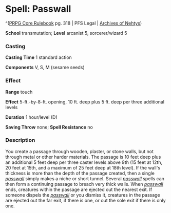 # Spell: Passwall

^([PRPG Core Rulebook][ss-passwall] pg. 318 | PFS Legal | [Archives of Nehtys][sn-passwall])

**School** transmutation; **Level** arcanist 5, sorcerer/wizard 5

### Casting

**Casting Time** 1 standard action  

**Components** V, S, M (sesame seeds)

### Effect

**Range** touch  

**Effect** 5-ft.-by-8-ft. opening, 10 ft. deep plus 5 ft. deep per three additional levels  

**Duration** 1 hour/level (D)  

**Saving Throw** none; **Spell Resistance** no

### Description

You create a passage through wooden, plaster, or stone walls, but not through metal or other harder materials. The passage is 10 feet deep plus an additional 5 feet deep per three caster levels above 9th (15 feet at 12th, 20 feet at 15th, and a maximum of 25 feet deep at 18th level). If the wall's thickness is more than the depth of the passage created, then a single _[passwall]_ simply makes a niche or short tunnel. Several _[passwall]_ spells can then form a continuing passage to breach very thick walls. When _[passwall]_ ends, creatures within the passage are ejected out the nearest exit. If someone dispels the _[passwall]_ or you dismiss it, creatures in the passage are ejected out the far exit, if there is one, or out the sole exit if there is only one.

[ss-passwall]: http://paizo.com/pathfinderRPG/v57
[sn-passwall]: http://www.archivesofnethys.com/SpellDisplay.aspx?ItemName=Passwall
[passwall]: http://www.archivesofnethys.com/SpellDisplay.aspx?ItemName=passwall